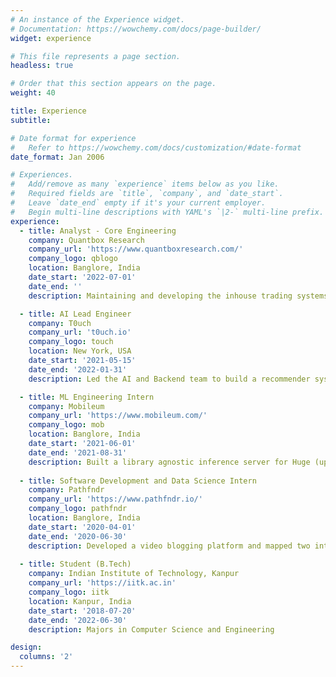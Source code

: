 ```yaml
---
# An instance of the Experience widget.
# Documentation: https://wowchemy.com/docs/page-builder/
widget: experience

# This file represents a page section.
headless: true

# Order that this section appears on the page.
weight: 40

title: Experience
subtitle:

# Date format for experience
#   Refer to https://wowchemy.com/docs/customization/#date-format
date_format: Jan 2006

# Experiences.
#   Add/remove as many `experience` items below as you like.
#   Required fields are `title`, `company`, and `date_start`.
#   Leave `date_end` empty if it's your current employer.
#   Begin multi-line descriptions with YAML's `|2-` multi-line prefix.
experience:
  - title: Analyst - Core Engineering
    company: Quantbox Research
    company_url: 'https://www.quantboxresearch.com/'
    company_logo: qblogo
    location: Banglore, India
    date_start: '2022-07-01'
    date_end: ''
    description: Maintaining and developing the inhouse trading systems.

  - title: AI Lead Engineer
    company: T0uch
    company_url: 't0uch.io'
    company_logo: touch
    location: New York, USA
    date_start: '2021-05-15'
    date_end: '2022-01-31'
    description: Led the AI and Backend team to build a recommender system for financial education

  - title: ML Engineering Intern
    company: Mobileum
    company_url: 'https://www.mobileum.com/'
    company_logo: mob
    location: Banglore, India
    date_start: '2021-06-01'
    date_end: '2021-08-31'
    description: Built a library agnostic inference server for Huge (upto 32Gbs) ML pipelines.
  
  - title: Software Development and Data Science Intern
    company: Pathfndr
    company_url: 'https://www.pathfndr.io/'
    company_logo: pathfndr
    location: Banglore, India
    date_start: '2020-04-01'
    date_end: '2020-06-30'
    description: Developed a video blogging platform and mapped two internal datasets with no common join column using NLP techniques.
  
  - title: Student (B.Tech)
    company: Indian Institute of Technology, Kanpur
    company_url: 'https://iitk.ac.in'
    company_logo: iitk
    location: Kanpur, India
    date_start: '2018-07-20'
    date_end: '2022-06-30'
    description: Majors in Computer Science and Engineering

design:
  columns: '2'
---
```

